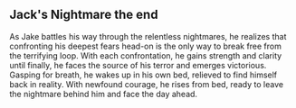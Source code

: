 ## Jack's Nightmare the end


As Jake battles his way through the relentless nightmares, he realizes that confronting his deepest fears head-on is the only way to break free from the terrifying loop. With each confrontation, he gains strength and clarity until finally, he faces the source of his terror and emerges victorious. Gasping for breath, he wakes up in his own bed, relieved to find himself back in reality. With newfound courage, he rises from bed, ready to leave the nightmare behind him and face the day ahead.